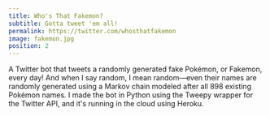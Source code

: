 ```yaml
---
title: Who's That Fakemon?
subtitle: Gotta tweet 'em all!
permalink: https://twitter.com/whosthatfakemon
image: fakemon.jpg
position: 2
---
```


A Twitter bot that tweets a randomly generated fake Pokémon, or Fakemon, every day! And when I say random, I mean random—even their names are randomly generated using a Markov chain modeled after all 898 existing Pokémon names. I made the bot in Python using the Tweepy wrapper for the Twitter API, and it's running in the cloud using Heroku.